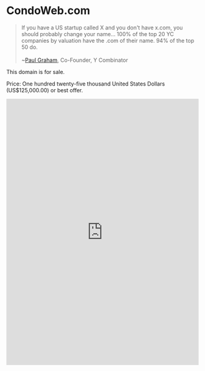 ---
---
CondoWeb.com
===

>If you have a US startup called X and you don't have x.com, you should probably change your name... 100% of the top 20 YC companies by valuation have the .com of their name. 94% of the top 50 do.<br/>&nbsp;<br/> ~[Paul Graham](http://paulgraham.com/name.html), Co-Founder, Y Combinator

This domain is for sale.

Price: One hundred twenty-five thousand United States Dollars (US$125,000.00) or best offer.

<iframe height="697" allowTransparency="true" frameborder="0" scrolling="no" style="width:100%;border:none"  src="https://wisdomgroup.wufoo.com/embed/s1kxy5mk1q4e7g8/"><a href="https://wisdomgroup.wufoo.com/forms/s1kxy5mk1q4e7g8/">Fill out my Wufoo form!</a></iframe>

